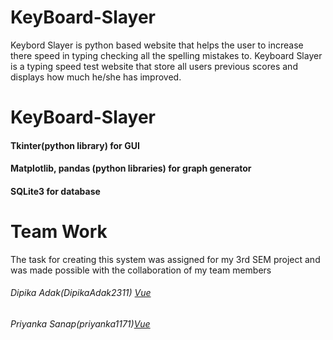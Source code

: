 # KeyBoard-Slayer
Keybord Slayer is python based website that helps the user to increase there speed in typing checking all the spelling mistakes to. Keyboard Slayer is a typing speed test website that store all users previous scores and displays how much he/she has improved.

# KeyBoard-Slayer
#### Tkinter(python library) for GUI
#### Matplotlib, pandas (python libraries) for graph generator
#### SQLite3 for database

# Team Work
The task for creating this system was assigned for my 3rd SEM project and was made possible with the collaboration of my team members 
###### Dipika Adak(DipikaAdak2311) [Vue](https://github.com/DipikaAdak2311)
###### Priyanka Sanap(priyanka1171)[Vue](https://github.com/priyanka1171)
